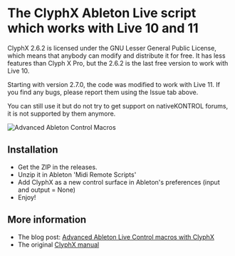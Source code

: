 # The ClyphX Ableton Live script which works with Live 10 and 11

ClyphX 2.6.2 is licensed under the GNU Lesser General Public License, which means that anybody can modify and distribute it for free. It has less features than Clyph
X Pro, but the 2.6.2 is the last free version to work with Live 10.

Starting with version 2.7.0, the code was modified to work with Live 11. If you find any bugs, please report them using the Issue tab above.

You can still use it but do not try to get support on nativeKONTROL forums, it is not supported by them anymore.

![Advanced Ableton Control Macros](https://drolez.com/blog/i/ableton-advanced-macros.gif)

## Installation

* Get the ZIP in the releases.
* Unzip it in Ableton 'Midi Remote Scripts'
* Add ClyphX as a new control surface in Ableton's preferences (input and output = None)
* Enjoy!

## More information

* The blog post: [Advanced Ableton Live Control macros with ClyphX](https://drolez.com/blog/music/advanced-ableton-live-control.php) 
* The original [ClyphX manual](https://github.com/ldrolez/clyphx-live10/raw/master/ClyphX%20Manual.pdf)

